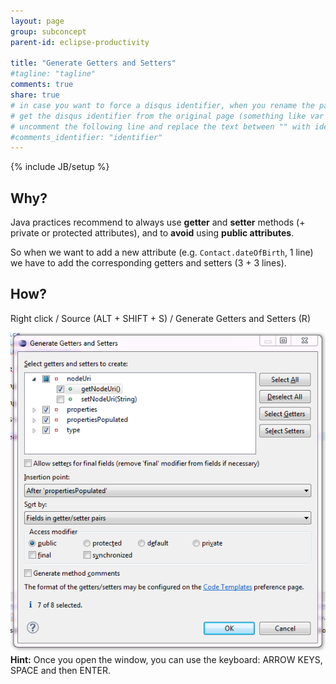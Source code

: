 ```yaml
---
layout: page
group: subconcept
parent-id: eclipse-productivity

title: "Generate Getters and Setters"
#tagline: "tagline"
comments: true
share: true
# in case you want to force a disqus identifier, when you rename the page
# get the disqus identifier from the original page (something like var disqus_identifier = 'ident';),
# uncomment the following line and replace the text between "" with ident
#comments_identifier: "identifier"
---
```

{% include JB/setup %}

## Why?

Java practices recommend to always use **getter** and **setter** methods (+ private or protected attributes), and to **avoid** using **public attributes**.

So when we want to add a new attribute (e.g. ``Contact.dateOfBirth``, 1 line) we have to add the corresponding getters and setters (3 + 3 lines).

## How?

Right click / Source <span class="label label-success">(ALT + SHIFT + S)</span> / Generate Getters and Setters <span class="label label-success">(R)</span>

<img class="img-thumbnail center-block" src="generate-getters-setters.png"/>

<div class="alert alert-info"><strong>Hint:</strong> Once you open the window, you can use the keyboard: <span class="label label-success">ARROW KEYS</span>, <span class="label label-success">SPACE</span> and then <span class="label label-success">ENTER</span>.</div>